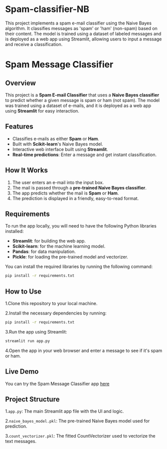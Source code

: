 # Spam-classifier-NB
This project implements a spam e-mail classifier using the Naive Bayes algorithm. It classifies messages as 'spam' or 'ham' (non-spam) based on their content. The model is trained using a dataset of labeled messages and is deployed as a web app using Streamlit, allowing users to input a message and receive a classification.

# Spam Message Classifier

## Overview
This project is a **Spam E-mail Classifier** that uses a **Naive Bayes classifier** to predict whether a given message is spam or ham (not spam). The model was trained using a dataset of e-mails, and it is deployed as a web app using **Streamlit** for easy interaction.

## Features
- Classifies e-mails as either **Spam** or **Ham**.
- Built with **Scikit-learn**'s Naive Bayes model.
- Interactive web interface built using **Streamlit**.
- **Real-time predictions**: Enter a message and get instant classification.

## How It Works
1. The user enters an e-mail into the input box.
2. The mail is passed through a **pre-trained Naive Bayes classifier**.
3. The app predicts whether the mail is **Spam** or **Ham**.
4. The prediction is displayed in a friendly, easy-to-read format.

## Requirements

To run the app locally, you will need to have the following Python libraries installed:

- **Streamlit**: for building the web app.
- **Scikit-learn**: for the machine learning model.
- **Pandas**: for data manipulation.
- **Pickle**: for loading the pre-trained model and vectorizer.

You can install the required libraries by running the following command:
```bash
pip install -r requirements.txt
```
## How to Use
1.Clone this repository to your local machine.

2.Install the necessary dependencies by running:
```bash
pip install -r requirements.txt
```
3.Run the app using Streamlit:
```bash
streamlit run app.py
```
4.Open the app in your web browser and enter a message to see if it's spam or ham.

## Live Demo
You can try the Spam Message Classifier app [here](https://spam-classifier-nb-hrk4ursw4tqbcd58uevuvm.streamlit.app/)


## Project Structure
1.```app.py```: The main Streamlit app file with the UI and logic.

2.```naive_bayes_model.pkl```: The pre-trained Naive Bayes model used for prediction.

3.```count_vectorizer.pkl```: The fitted CountVectorizer used to vectorize the text messages.
